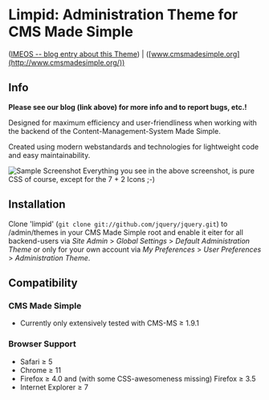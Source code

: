 # Limpid: Administration Theme for CMS Made Simple
([IMEOS -- blog entry about this Theme](http://www.imeos.com/blog/limpid-admin-theme-for-cms-made-simple/)) | ([www.cmsmadesimple.org](http://www.cmsmadesimple.org/))


## Info

**Please see our blog (link above) for more info and to report bugs, etc.!**

Designed for maximum efficiency and user-friendliness when working with the backend of the Content-Management-System Made Simple.

Created using modern webstandards and technologies for lightweight code and easy maintainability.

![Sample Screenshot](http://stuff.imeos.com/persistent/limpid.png)
Everything you see in the above screenshot, is pure CSS of course, except for the 7 + 2 Icons ;-)

## Installation

Clone 'limpid' (`git clone git://github.com/jquery/jquery.git`) to /admin/themes in your CMS Made Simple root and enable it eiter for all backend-users via *Site Admin* > *Global Settings* > *Default Administration Theme* or only for your own account via *My Preferences* > *User Preferences* > *Administration Theme*.

## Compatibility

### CMS Made Simple

- Currently only extensively tested with CMS-MS ≥ 1.9.1

### Browser Support

- Safari ≥ 5
- Chrome ≥ 11
- Firefox ≥ 4.0 and (with some CSS-awesomeness missing) Firefox ≥ 3.5
- Internet Explorer ≥ 7

